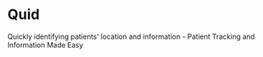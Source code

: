 Quid
====

Quickly identifying patients' location and information - Patient Tracking and Information Made Easy
